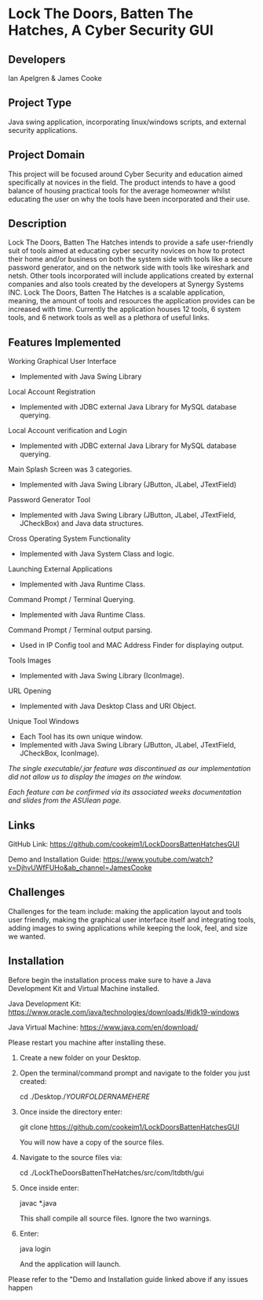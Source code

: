 # Lock The Doors, Batten The Hatches, A Cyber Security GUI
 
Developers
----------
Ian Apelgren & James Cooke

Project Type
----------
Java swing application, incorporating linux/windows scripts, and external security applications. 

Project Domain
----------
This project will be focused around Cyber Security and education aimed specifically at novices in the field. 
The product intends to have a good balance of housing practical tools for the average homeowner whilst educating the user on why the tools have been incorporated and their use.

Description
----------
Lock The Doors, Batten The Hatches intends to provide a safe user-friendly suit of tools aimed at educating cyber security novices on how to protect their
home and/or business on both the system side with tools like a secure password generator, and on the network side with tools like wireshark and netsh.
Other tools incorporated will include applications created by external companies and also tools created by the developers at Synergy Systems INC.
Lock The Doors, Batten The Hatches is a scalable application, meaning, the amount of tools and resources the application provides can be increased with time.
Currently the application houses 12 tools, 6 system tools, and 6 network tools as well as a plethora of useful links.

Features Implemented
----------
Working Graphical User Interface
 - Implemented with Java Swing Library

Local Account Registration
 - Implemented with JDBC external Java Library for MySQL database querying.

Local Account verification and Login
 - Implemented with JDBC external Java Library for MySQL database querying.

Main Splash Screen was 3 categories.
 - Implemented with Java Swing Library (JButton, JLabel, JTextField)

Password Generator Tool
 - Implemented with Java Swing Library (JButton, JLabel, JTextField, JCheckBox) and Java data structures.

Cross Operating System Functionality
 - Implemented with Java System Class and logic.

Launching External Applications
 - Implemented with Java Runtime Class.

Command Prompt / Terminal Querying.
 - Implemented with Java Runtime Class.
 
Command Prompt / Terminal output parsing.
 - Used in IP Config tool and MAC Address Finder for displaying output.

Tools Images
 - Implemented with Java Swing Library (IconImage).

URL Opening
 - Implemented with Java Desktop Class and URI Object.

Unique Tool Windows
 - Each Tool has its own unique window.
 - Implemented with Java Swing Library (JButton, JLabel, JTextField, JCheckBox, IconImage).


*The single executable/.jar feature was discontinued as our implementation did not allow us to display the images on the window.*

*Each feature can be confirmed via its associated weeks documentation and slides from the ASUlean page.*

Links
----------
GitHub Link: https://github.com/cookejm1/LockDoorsBattenHatchesGUI

Demo and Installation Guide: https://www.youtube.com/watch?v=DjhvUWfFUHo&ab_channel=JamesCooke

Challenges 
----------
Challenges for the team include: making the application layout and tools user friendly, 
making the graphical user interface itself and integrating tools, adding images to swing applications while keeping the look, feel, and size we wanted.

Installation
----------
Before begin the installation process make sure to have a Java Development Kit and Virtual Machine installed.

Java Development Kit: https://www.oracle.com/java/technologies/downloads/#jdk19-windows

Java Virtual Machine: https://www.java.com/en/download/

Please restart you machine after installing these.

1) Create a new folder on your Desktop.

2) Open the terminal/command prompt and navigate to the folder you just created:

   cd ./Desktop./*YOURFOLDERNAMEHERE*

3) Once inside the directory enter:

   git clone https://github.com/cookejm1/LockDoorsBattenHatchesGUI
   
   You will now have a copy of the source files.
   
4) Navigate to the source files via:

   cd ./LockTheDoorsBattenTheHatches/src/com/ltdbth/gui
 
5) Once inside enter:

   javac *.java
   
   This shall compile all source files. Ignore the two warnings.
   
6) Enter:

   java login
   
   And the application will launch.
   
Please refer to the "Demo and Installation guide linked above if any issues happen
